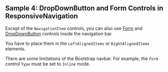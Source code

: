 ## Sample 4: DropDownButton and Form Controls in ResponsiveNavigation

Except of the `NavigationItem` controls, you can also use [Form](/docs/controls/bootstrap4/Form/{branch}) and [DropDownButton](/docs/controls/bootstrap4/DropDownButton/{branch}) controls inside the navigation bar.

You have to place them in the  `LeftAlignedItems` or `RightAlignedItems` elements.

There are some limitations of the Bootstrap navbar. For example, the `Form` control `Type` must be set to `Inline` mode.